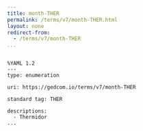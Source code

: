 ```yaml
---
title: month-THER
permalink: /terms/v7/month-THER.html
layout: none
redirect-from:
  - /terms/v7/month-THER
...
```


```

%YAML 1.2
---
type: enumeration

uri: https://gedcom.io/terms/v7/month-THER

standard tag: THER

descriptions:
  - Thermidor
...

```
